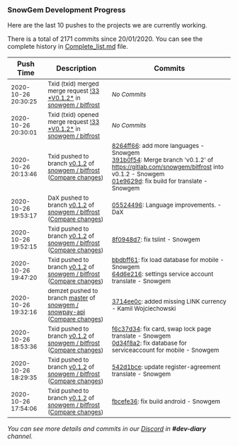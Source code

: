 
### SnowGem Development Progress

Here are the last 10 pushes to the projects we are currently working.

There is a total of 2171 commits since 20/01/2020. You can see the complete history in
 [Complete_list.md](Complete_list.md) file.

| Push Time | Description | Commits |
| --- | --- | --- |
| <sub>2020-10-26 20:30:25</sub> | <sub>Txid (txid) merged merge request [\!33 \*V0\.1\.2\*](https://gitlab.com/snowgem/bitfrost/-/merge_requests/33) in [snowgem / bitfrost](https://gitlab.com/snowgem/bitfrost)</sub> | <sub>_No Commits_</sub> |
| <sub>2020-10-26 20:30:01</sub> | <sub>Txid (txid) opened merge request [\!33 \*V0\.1\.2\*](https://gitlab.com/snowgem/bitfrost/-/merge_requests/33) in [snowgem / bitfrost](https://gitlab.com/snowgem/bitfrost)</sub> | <sub>_No Commits_</sub> |
| <sub>2020-10-26 20:13:46</sub> | <sub>Txid pushed to branch [v0\.1\.2](https://gitlab.com/snowgem/bitfrost/commits/v0.1.2) of [snowgem / bitfrost](https://gitlab.com/snowgem/bitfrost) ([Compare changes](https://gitlab.com/snowgem/bitfrost/compare/05524496c53cc65953a753ff7b6bcaea26cb5b6c...01e9629d3f6bf60910ef1702ed2fd7bfebe0cae2))</sub> | <sub>[8264ff66](https://gitlab.com/snowgem/bitfrost/-/commit/8264ff66ccaa1d6ccf5d3c3926672933b5b059d8): add more languages - Snowgem<br>[391b0f54](https://gitlab.com/snowgem/bitfrost/-/commit/391b0f54940133ab13e633480c3e34647c248a5f): Merge branch 'v0.1.2' of https://gitlab.com/snowgem/bitfrost into v0.1.2 - Snowgem<br>[01e9629d](https://gitlab.com/snowgem/bitfrost/-/commit/01e9629d3f6bf60910ef1702ed2fd7bfebe0cae2): fix build for translate - Snowgem</sub> |
| <sub>2020-10-26 19:53:17</sub> | <sub>DaX pushed to branch [v0\.1\.2](https://gitlab.com/snowgem/bitfrost/commits/v0.1.2) of [snowgem / bitfrost](https://gitlab.com/snowgem/bitfrost) ([Compare changes](https://gitlab.com/snowgem/bitfrost/compare/8f0948d7b3ba61e58d5b791c679f5ca04d377939...05524496c53cc65953a753ff7b6bcaea26cb5b6c))</sub> | <sub>[05524496](https://gitlab.com/snowgem/bitfrost/-/commit/05524496c53cc65953a753ff7b6bcaea26cb5b6c): Language improvements. - DaX</sub> |
| <sub>2020-10-26 19:52:15</sub> | <sub>Txid pushed to branch [v0\.1\.2](https://gitlab.com/snowgem/bitfrost/commits/v0.1.2) of [snowgem / bitfrost](https://gitlab.com/snowgem/bitfrost) ([Compare changes](https://gitlab.com/snowgem/bitfrost/compare/64d6e21699ef3c1cd0090579f65c6eee5c313d71...8f0948d7b3ba61e58d5b791c679f5ca04d377939))</sub> | <sub>[8f0948d7](https://gitlab.com/snowgem/bitfrost/-/commit/8f0948d7b3ba61e58d5b791c679f5ca04d377939): fix tslint - Snowgem</sub> |
| <sub>2020-10-26 19:47:20</sub> | <sub>Txid pushed to branch [v0\.1\.2](https://gitlab.com/snowgem/bitfrost/commits/v0.1.2) of [snowgem / bitfrost](https://gitlab.com/snowgem/bitfrost) ([Compare changes](https://gitlab.com/snowgem/bitfrost/compare/0d34f8a2caae2287ae051c99d2f72b6e3adb4f5a...64d6e21699ef3c1cd0090579f65c6eee5c313d71))</sub> | <sub>[bbdbff61](https://gitlab.com/snowgem/bitfrost/-/commit/bbdbff61fae714600e1dfebbf122e7d12a76516d): fix load database for mobile - Snowgem<br>[64d6e216](https://gitlab.com/snowgem/bitfrost/-/commit/64d6e21699ef3c1cd0090579f65c6eee5c313d71): settings service account translate - Snowgem</sub> |
| <sub>2020-10-26 19:32:16</sub> | <sub>demzet pushed to branch [master](https://gitlab.com/snowgem/snowpay-api/commits/master) of [snowgem / snowpay\-api](https://gitlab.com/snowgem/snowpay-api) ([Compare changes](https://gitlab.com/snowgem/snowpay-api/compare/5d5521f193aec1da656e99e391cd4b4893ab57ef...3714ee0c791773f12128f2a28e26441e655b7958))</sub> | <sub>[3714ee0c](https://gitlab.com/snowgem/snowpay-api/-/commit/3714ee0c791773f12128f2a28e26441e655b7958): added missing LINK currency - Kamil Wojciechowski</sub> |
| <sub>2020-10-26 18:53:36</sub> | <sub>Txid pushed to branch [v0\.1\.2](https://gitlab.com/snowgem/bitfrost/commits/v0.1.2) of [snowgem / bitfrost](https://gitlab.com/snowgem/bitfrost) ([Compare changes](https://gitlab.com/snowgem/bitfrost/compare/542d1bced2183e9457e19788ba76ea4f8476aaff...0d34f8a2caae2287ae051c99d2f72b6e3adb4f5a))</sub> | <sub>[f6c37d34](https://gitlab.com/snowgem/bitfrost/-/commit/f6c37d34410efd78dc4790bbeeaf814cab922ee8): fix card, swap lock page translate - Snowgem<br>[0d34f8a2](https://gitlab.com/snowgem/bitfrost/-/commit/0d34f8a2caae2287ae051c99d2f72b6e3adb4f5a): fix database for serviceaccount for mobile - Snowgem</sub> |
| <sub>2020-10-26 18:29:35</sub> | <sub>Txid pushed to branch [v0\.1\.2](https://gitlab.com/snowgem/bitfrost/commits/v0.1.2) of [snowgem / bitfrost](https://gitlab.com/snowgem/bitfrost) ([Compare changes](https://gitlab.com/snowgem/bitfrost/compare/fbcefe360e079e6dc01886313e938ff4975b5bfd...542d1bced2183e9457e19788ba76ea4f8476aaff))</sub> | <sub>[542d1bce](https://gitlab.com/snowgem/bitfrost/-/commit/542d1bced2183e9457e19788ba76ea4f8476aaff): update register-agreement translate - Snowgem</sub> |
| <sub>2020-10-26 17:54:06</sub> | <sub>Txid pushed to branch [v0\.1\.2](https://gitlab.com/snowgem/bitfrost/commits/v0.1.2) of [snowgem / bitfrost](https://gitlab.com/snowgem/bitfrost) ([Compare changes](https://gitlab.com/snowgem/bitfrost/compare/f52709489eb28fc96c89d55cca6847dde59f9ffd...fbcefe360e079e6dc01886313e938ff4975b5bfd))</sub> | <sub>[fbcefe36](https://gitlab.com/snowgem/bitfrost/-/commit/fbcefe360e079e6dc01886313e938ff4975b5bfd): fix build android - Snowgem</sub> |

_You can see more details and commits in our [Discord](https://discord.gg/zumGnbg) in **#dev-diary** channel._
